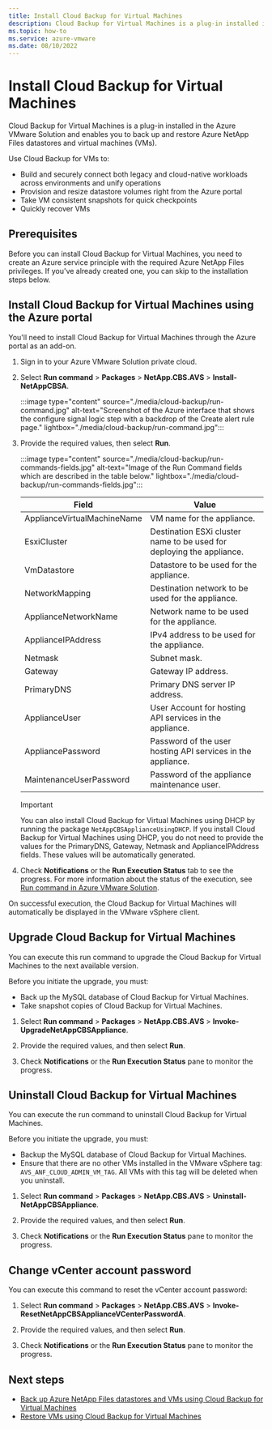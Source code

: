 ```yaml
---
title: Install Cloud Backup for Virtual Machines
description: Cloud Backup for Virtual Machines is a plug-in installed in the Azure VMware Solution and enables you to back up and restore Azure NetApp Files datastores and virtual machines.
ms.topic: how-to
ms.service: azure-vmware
ms.date: 08/10/2022
---
```


# Install Cloud Backup for Virtual Machines

Cloud Backup for Virtual Machines is a plug-in installed in the Azure VMware Solution and enables you to back up and restore Azure NetApp Files datastores and virtual machines (VMs). 

Use Cloud Backup for VMs to: 
* Build and securely connect both legacy and cloud-native workloads across environments and unify operations
* Provision and resize datastore volumes right from the Azure portal 
* Take VM consistent snapshots for quick checkpoints 
* Quickly recover VMs

## Prerequisites

Before you can install Cloud Backup for Virtual Machines, you need to create an Azure service principle with the required Azure NetApp Files privileges. If you've already created one, you can skip to the installation steps below.

## Install Cloud Backup for Virtual Machines using the Azure portal

You'll need to install Cloud Backup for Virtual Machines through the Azure portal as an add-on.  

1. Sign in to your Azure VMware Solution private cloud. 
1. Select **Run command** > **Packages** > **NetApp.CBS.AVS** > **Install-NetAppCBSA**.
 
    :::image type="content" source="./media/cloud-backup/run-command.jpg" alt-text="Screenshot of the Azure interface that shows the configure signal logic step with a backdrop of the Create alert rule page." lightbox="./media/cloud-backup/run-command.jpg":::

1. Provide the required values, then select **Run**. 

    :::image type="content" source="./media/cloud-backup/run-commands-fields.jpg" alt-text="Image of the Run Command fields which are described in the table below." lightbox="./media/cloud-backup/run-commands-fields.jpg":::

    | Field | Value |
    | ------ | ----- |
    | ApplianceVirtualMachineName | VM name for the appliance.  |
    | EsxiCluster | Destination ESXi cluster name to be used for deploying the appliance. |
    | VmDatastore | Datastore to be used for the appliance. |
    | NetworkMapping | Destination network to be used for the appliance. |
    | ApplianceNetworkName | Network name to be used for the appliance. |
    | ApplianceIPAddress | IPv4 address to be used for the appliance. |
    | Netmask | Subnet mask. |
    | Gateway | Gateway IP address. |
    | PrimaryDNS | Primary DNS server IP address. |
    | ApplianceUser | User Account for hosting API services in the appliance. |
    | AppliancePassword | Password of the user hosting API services in the appliance. |
    | MaintenanceUserPassword | Password of the appliance maintenance user. |

    >[!IMPORTANT]
    >You can also install Cloud Backup for Virtual Machines using DHCP by running the package `NetAppCBSApplianceUsingDHCP`. If you install Cloud Backup for Virtual Machines using DHCP, you do not need to provide the values for the PrimaryDNS, Gateway, Netmask and ApplianceIPAddress fields. These values will be automatically generated. 

1. Check **Notifications** or the **Run Execution Status** tab to see the progress. For more information about the status of the execution, see [Run command in Azure VMware Solution](concepts-run-command.md).  
    
On successful execution, the Cloud Backup for Virtual Machines will automatically be displayed in the VMware vSphere client. 

## Upgrade Cloud Backup for Virtual Machines 

You can execute this run command to upgrade the Cloud Backup for Virtual Machines to the next available version. 

Before you initiate the upgrade, you must:
* Back up the MySQL database of Cloud Backup for Virtual Machines. 
* Take snapshot copies of Cloud Backup for Virtual Machines. 

1. Select **Run command** > **Packages** > **NetApp.CBS.AVS** > **Invoke-UpgradeNetAppCBSAppliance**.

1. Provide the required values, and then select **Run**. 

1. Check **Notifications** or the **Run Execution Status** pane to monitor the progress. 

## Uninstall Cloud Backup for Virtual Machines 

You can execute the run command to uninstall Cloud Backup for Virtual Machines. 

Before you initiate the upgrade, you must:
* Backup the MySQL database of Cloud Backup for Virtual Machines. 
* Ensure that there are no other VMs installed in the VMware vSphere tag: `AVS_ANF_CLOUD_ADMIN_VM_TAG`. All VMs with this tag will be deleted when you uninstall.

1. Select **Run command** > **Packages** > **NetApp.CBS.AVS** > **Uninstall-NetAppCBSAppliance**.

1. Provide the required values, and then select **Run**. 

1. Check **Notifications** or the **Run Execution Status** pane to monitor the progress. 

## Change vCenter account password 

You can execute this command to reset the vCenter account password:

1. Select **Run command** > **Packages** > **NetApp.CBS.AVS** > **Invoke-ResetNetAppCBSApplianceVCenterPasswordA**.

1. Provide the required values, and then select **Run**. 

1. Check **Notifications** or the **Run Execution Status** pane to monitor the progress.

## Next steps

* [Back up Azure NetApp Files datastores and VMs using Cloud Backup for Virtual Machines](backup-azure-netapp-files-datastores-vms.md) 
* [Restore VMs using Cloud Backup for Virtual Machines](restore-azure-netapp-files-vms.md)